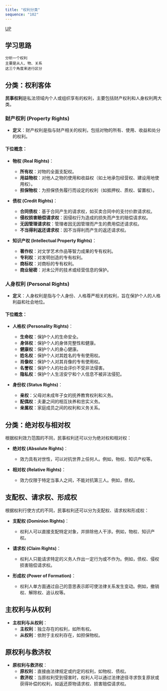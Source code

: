 ```yaml
---
title: "权利分类"
sequence: "102"
---
```


[UP](/law/civil-law-index.html)

## 学习思路

```text
分析一个权利
主要是从人、物、关系
这三个角度来进行区分
```

## 分类：权利客体

**民事权利**是私法领域内个人或组织享有的权利，主要包括财产权利和人身权利两大类。

### **财产权利 (Property Rights)**

- **定义**：财产权利是指与财产相关的权利，包括对物的所有、使用、收益和处分的权利。

#### 下位概念：

- **物权 (Real Rights)**：
    - **所有权**：对物的全面支配权。
    - **用益物权**：对他人之物的使用和收益权（如土地承包经营权、建设用地使用权）。
    - **担保物权**：为担保债务履行而设定的权利（如抵押权、质权、留置权）。

- **债权 (Credit Rights)**：
    - **合同债权**：基于合同产生的请求权，如买卖合同中的支付价款请求权。
    - **侵权损害赔偿请求权**：因侵权行为造成的损失而产生的赔偿请求权。
    - **无因管理请求权**：管理者因无因管理而产生的费用偿还请求权。
    - **不当得利返还请求权**：因不当得利而产生的返还请求权。

- **知识产权 (Intellectual Property Rights)**：
    - **著作权**：对文学艺术作品等智力成果的专有权利。
    - **专利权**：对发明创造的专有权利。
    - **商标权**：对商标的专有权利。
    - **商业秘密**：对未公开的技术或经营信息的保护。

### **人身权利 (Personal Rights)**

- **定义**：人身权利是指与个人身份、人格尊严相关的权利，旨在保护个人的人格利益和社会地位。

#### 下位概念：

- **人格权 (Personality Rights)**：
    - **生命权**：保护个人的生命安全。
    - **身体权**：保护个人的身体完整性和健康。
    - **健康权**：保护个人的身心健康。
    - **姓名权**：保护个人对其姓名的专有使用权。
    - **肖像权**：保护个人对其肖像的专有使用权。
    - **名誉权**：保护个人的社会评价不受非法侵害。
    - **隐私权**：保护个人生活安宁和个人信息不被非法侵犯。

- **身份权 (Status Rights)**：
    - **亲权**：父母对未成年子女的抚养教育权利和义务。
    - **配偶权**：夫妻之间的相互扶养和忠实义务。
    - **亲属权**：家庭成员之间的权利和义务关系。

## 分类：**绝对权与相对权**

根据权利效力范围的不同，民事权利还可以分为绝对权和相对权：

- **绝对权 (Absolute Rights)**：
    - 效力具有对世性，可以对抗世界上任何人。例如，物权、知识产权等。

- **相对权 (Relative Rights)**：
    - 效力仅限于特定当事人之间，不能对抗第三人。例如，债权。

## **支配权、请求权、形成权**

根据权利行使方式的不同，民事权利还可以分为支配权、请求权和形成权：

- **支配权 (Dominion Rights)**：
    - 权利人可以直接支配特定对象，并排除他人干涉。例如，物权、知识产权。

- **请求权 (Claim Rights)**：
    - 权利人只能请求特定的义务人作出一定行为或不作为。例如，债权、侵权损害赔偿请求权。

- **形成权 (Power of Formation)**：
    - 权利人单方面通过自己的意思表示即可使法律关系发生变动。例如，撤销权、解除权、追认权等。

## 主权利与从权利

- **主权利与从权利**：
    - **主权利**：独立存在的权利，如所有权。
    - **从权利**：依附于主权利存在，如担保物权。

## 原权利与救济权

- **原权利与救济权**：
    - **原权利**：直接由法律规定或约定的权利，如物权、债权。
    - **救济权**：当原权利受到侵害时，权利人可以通过法律途径寻求恢复原状或获得补偿的权利，如返还原物请求权、损害赔偿请求权。

